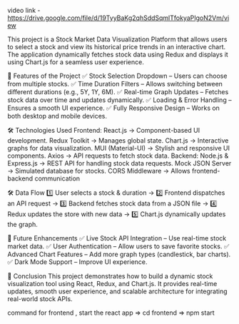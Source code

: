 video link - https://drive.google.com/file/d/19TyyBaKg2qhSddSqmlTfokyaPIgoN2Vm/view

This project is a Stock Market Data Visualization Platform that allows users to select a stock and view its historical price trends in an interactive chart. The application dynamically fetches stock data using Redux and displays it using Chart.js for a seamless user experience.

🔹 Features of the Project
✅ Stock Selection Dropdown – Users can choose from multiple stocks.
✅ Time Duration Filters – Allows switching between different durations (e.g., 5Y, 1Y, 6M).
✅ Real-time Graph Updates – Fetches stock data over time and updates dynamically.
✅ Loading & Error Handling – Ensures a smooth UI experience.
✅ Fully Responsive Design – Works on both desktop and mobile devices.

🛠 Technologies Used
Frontend:
React.js → Component-based UI development.
Redux Toolkit → Manages global state.
Chart.js → Interactive graphs for data visualization.
MUI (Material-UI) → Stylish and responsive UI components.
Axios → API requests to fetch stock data.
Backend:
Node.js & Express.js → REST API for handling stock data requests.
Mock JSON Server → Simulated database for stocks.
CORS Middleware → Allows frontend-backend communication

🛠 Data Flow
1️⃣ User selects a stock & duration →
2️⃣ Frontend dispatches an API request →
3️⃣ Backend fetches stock data from a JSON file →
4️⃣ Redux updates the store with new data →
5️⃣ Chart.js dynamically updates the graph.

🚀 Future Enhancements
✅ Live Stock API Integration – Use real-time stock market data.
✅ User Authentication – Allow users to save favorite stocks.
✅ Advanced Chart Features – Add more graph types (candlestick, bar charts).
✅ Dark Mode Support – Improve UI experience.

🎯 Conclusion
This project demonstrates how to build a dynamic stock visualization tool using React, Redux, and Chart.js. It provides real-time updates, smooth user experience, and scalable architecture for integrating real-world stock APIs.

command for frontend , start  the react app
=> cd frontend
=> npm start
